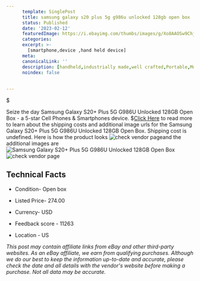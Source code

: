 ```yaml
---
      template: SinglePost
      title: samsung galaxy s20 plus 5g g986u unlocked 128gb open box
      status: Published
      date: '2023-02-12'
      featuredImage: https://i.ebayimg.com/thumbs/images/g/Xo8AAOSw9ChjPWq5/s-l225.jpg
      categories: 
      excerpt: >-
        [smartphone,device ,hand held device]
      meta:
      canonicalLink: ''
      description: [handheld,industrially made,well crafted,Portable,Mobile,Compact,Convenient,Lightweight,Maneuverable,Man-portable,Miniature,Carriable,Hand-held,Light,Holdable,Transportable,Mobile device,Pocket-sized,On-the-go,Wireless,Cordless,Compact size,Convenient size, smartphone,device ,hand held device]
      noindex: false
      
        
---
```

$

Seize the day Samsung Galaxy S20+ Plus 5G G986U Unlocked 128GB Open Box - a 5-star Cell Phones & Smartphones device.
$[Click Here](https://www.ebay.com/itm/334582850759?hash=item4de6b124c7%3Ag%3AXo8AAOSw9ChjPWq5&amdata=enc%3AAQAHAAAA4DYSqYLPStI%2FsvFvVWfuiS0c%2FszF04C3PQ%2FIuFGP9ieLRSytLli8VYHh7ZZRHNhCnZuOtc61VUD4J69Il1sBOaOrVqKwHVgYTFWB8GnlhJtdYJx6kCqpd7jKDdVMFpSL6d6wkZkUkPqoKUzeaHqDHfGD%2F2uRRXroYYsYnhkIOex0MBga0Wr%2FgmGMfR6PWqHdUZHJFxdJ3PxnZj%2FY96pkQIYHurJ0hTBwCV%2FYkuJnE4eZH%2FMChGiVBgA1bv0DE%2FtOgzfhCt%2Bk%2F2UqyztQQwHNMV3EkVyJRUbntdka%2FVMiK0%2BT&mkevt=1&mkcid=1&mkrid=711-53200-19255-0&campid=%253CePNCampaignId%253E&customid=%253CreferenceId%253E&toolid=10049) to read more to learn about the shipping costs and additional image urls for the Samsung Galaxy S20+ Plus 5G G986U Unlocked 128GB Open Box. Shipping cost is undefined. Here is how the product looks ![check vendor page](https://i.ebayimg.com/thumbs/images/g/Xo8AAOSw9ChjPWq5/s-l225.jpg)and the additional images are![Samsung Galaxy S20+ Plus 5G G986U Unlocked 128GB Open Box](https://i.ebayimg.com/images/g/Xo8AAOSw9ChjPWq5/s-l1200.jpg)![check vendor page](https://origin-galleryplus.ebayimg.com/ws/web/334582850759_2_0_1/225x225.jpg,https://origin-galleryplus.ebayimg.com/ws/web/334582850759_3_0_1/225x225.jpg,https://origin-galleryplus.ebayimg.com/ws/web/334582850759_4_0_1/225x225.jpg,https://origin-galleryplus.ebayimg.com/ws/web/334582850759_5_0_1/225x225.jpg,https://origin-galleryplus.ebayimg.com/ws/web/334582850759_6_0_1/225x225.jpg,https://origin-galleryplus.ebayimg.com/ws/web/334582850759_7_0_1/225x225.jpg,https://origin-galleryplus.ebayimg.com/ws/web/334582850759_8_0_1/225x225.jpg,https://origin-galleryplus.ebayimg.com/ws/web/334582850759_9_0_1/225x225.jpg)



 ## Technical Facts 



     
      

 - Condition- Open box 


      

 - Listed Price- 274.00 


      

 - Currency- USD 


      

 - Feedback score - 11263 


      

 - Location - US 


      
      

 *_This post may contain affiliate links from eBay and other third-party websites. As an eBay affiliate, we earn from qualifying purchases. Although we do our best to keep the information up-to-date and accurate, please check the date and all details with the vendor's website before making a purchase. Not all data may be accurate._*






